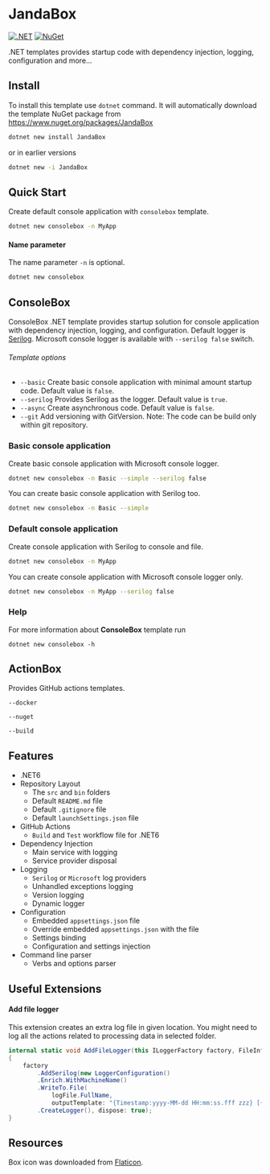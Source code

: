 # JandaBox

[![.NET](https://github.com/Jandini/JandaBox/actions/workflows/build.yml/badge.svg)](https://github.com/Jandini/JandaBox/actions/workflows/build.yml)
[![NuGet](https://github.com/Jandini/JandaBox/actions/workflows/nuget.yml/badge.svg)](https://github.com/Jandini/JandaBox/actions/workflows/nuget.yml)

.NET templates provides startup code with dependency injection, logging, configuration and more...

## Install

To install this template use `dotnet` command. It will automatically download the template NuGet package from https://www.nuget.org/packages/JandaBox

```bash
dotnet new install JandaBox
```

or in earlier versions 
```bash
dotnet new -i JandaBox
```



## Quick Start

Create default console application with `consolebox` template.

```sh
dotnet new consolebox -n MyApp
```



#### Name parameter

The name parameter `-n` is optional.  

```sh
dotnet new consolebox
```





## ConsoleBox

ConsoleBox .NET template provides startup solution for console application with dependency injection, logging, and configuration. Default logger is [Serilog](https://serilog.net/ ). Microsoft console logger is available with `--serilog false` switch. 

###### Template options

* `--basic`  Create basic console application with minimal amount startup code. Default value is `false`.
* `--serilog`  Provides Serilog as the logger. Default value is `true`. 
* `--async` Create asynchronous code.  Default value is `false`.
* `--git` Add versioning with GitVersion. Note: The code can be build only within git repository. 



### Basic console application

Create basic console application with Microsoft console logger. 

```sh
dotnet new consolebox -n Basic --simple --serilog false	
```

You can create basic console application with Serilog too.

```sh
dotnet new consolebox -n Basic --simple
```



### Default console application

Create console application with Serilog to console and file. 

```sh
dotnet new consolebox -n MyApp
```

You can create console application with Microsoft console logger only.

```sh
dotnet new consolebox -n MyApp --serilog false
```



### Help

For more information about **ConsoleBox** template run 

```
dotnet new consolebox -h  
```



## ActionBox

Provides GitHub actions templates. 

`--docker`

`--nuget`

`--build`







## Features

* .NET6
* Repository Layout
  * The `src` and `bin` folders 
  * Default `README.md` file 
  * Default `.gitignore` file
  * Default `launchSettings.json` file
* GitHub Actions
  * `Build` and `Test` workflow file for .NET6
* Dependency Injection
  * Main service with logging
  * Service provider disposal
* Logging
  *  `Serilog`  or `Microsoft` log providers  
  *  Unhandled exceptions logging
  *  Version logging
  *  Dynamic logger
* Configuration
  * Embedded `appsettings.json`  file
  * Override embedded `appsettings.json` with the file
  * Settings binding
  * Configuration and settings injection
* Command line parser
  * Verbs and options parser








## Useful Extensions



#### Add file logger

This extension creates an extra log file in given location. You might need to log all the actions related to processing data in selected folder. 

```c#
internal static void AddFileLogger(this ILoggerFactory factory, FileInfo logFile)
{        
    factory
        .AddSerilog(new LoggerConfiguration()
        .Enrich.WithMachineName()
        .WriteTo.File(
            logFile.FullName, 
            outputTemplate: "{Timestamp:yyyy-MM-dd HH:mm:ss.fff zzz} [{Level:u4}] [{MachineName}] [{SourceContext}] {Message}{NewLine}{Exception}")
        .CreateLogger(), dispose: true);
}
```





## Resources

Box icon was downloaded from [Flaticon](https://www.flaticon.com/free-icon/open-box_869027?term=box&related_id=869027).


